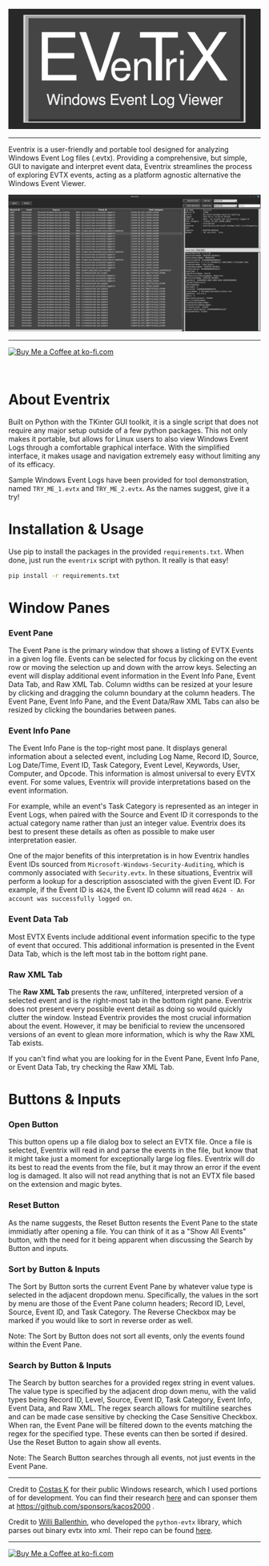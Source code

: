![Alt Text](./pics/eventrix.png)

___


Eventrix is a user-friendly and portable tool designed for analyzing Windows Event Log files (.evtx). Providing a comprehensive, but simple, GUI to navigate and interpret event data, Eventrix streamlines the process of exploring EVTX events, acting as a platform agnostic alternative the Windows Event Viewer.


![Alt Text](./pics/screenshot1.png)
___
<a href='https://ko-fi.com/jacobmoore314' target='_blank'><img height='35' style='border:0px;height:46px;' src='https://az743702.vo.msecnd.net/cdn/kofi3.png?v=0' border='0' alt='Buy Me a Coffee at ko-fi.com' /></a>

<br>

# About Eventrix
Built on Python with the TKinter GUI toolkit, it is a single script that does not require any major setup outside of a few python packages. This not only makes it portable, but allows for Linux users to also view Windows Event Logs through a comfortable graphical interface. With the simplified interface, it makes usage and navigation extremely easy without limiting any of its efficacy.

Sample Windows Event Logs have been provided for tool demonstration, named `TRY_ME_1.evtx` and `TRY_ME_2.evtx`. As the names suggest, give it a try!

# Installation & Usage
Use pip to install the packages in the provided `requirements.txt`. When done, just run the `eventrix` script with python. It really is that easy!
```bash
pip install -r requirements.txt
```

# Window Panes
### Event Pane
The Event Pane is the primary window that shows a listing of EVTX Events in a given log file. Events can be selected for focus by clicking on the event row or moving the selection up and down with the arrow keys. Selecting an event will display additional event information in the Event Info Pane, Event Data Tab, and Raw XML Tab. Column widths can be resized at your lesure by clicking and dragging the column boundary at the column headers. The Event Pane, Event Info Pane, and the Event Data/Raw XML Tabs can also be resized by clicking the boundaries between panes.

### Event Info Pane
The Event Info Pane is the top-right most pane. It displays general information about a selected event, including Log Name, Record ID, Source, Log Date/Time, Event ID, Task Category, Event Level, Keywords, User, Computer, and Opcode. This information is almost universal to every EVTX event. For some values, Eventrix will provide interpretations based on the event information.

For example, while an event's Task Category is represented as an integer in Event Logs, when paired with the Source and Event ID it corresponds to the actual category name rather than just an integer value. Eventrix does its best to present these details as often as possible to make user interpretation easier.

One of the major benefits of this interpretation is in how Eventrix handles Event IDs sourced from `Microsoft-Windows-Security-Auditing`, which is commonly associated with `Security.evtx`. In these situations, Eventrix will perform a lookup for a description assosciated with the given Event ID. For example, if the Event ID is `4624`, the Event ID column will read `4624 - An account was successfully logged on`.

### Event Data Tab
Most EVTX Events include additional event information specific to the type of event that occured. This additional information is presented in the Event Data Tab, which is the left most tab in the bottom right pane.

### Raw XML Tab
The __Raw XML Tab__ presents the raw, unfiltered, interpreted version of a selected event and is the right-most tab in the bottom right pane. Eventrix does not present every possible event detail as doing so would quickly clutter the window. Instead Eventrix provides the most crucial information about the event. However, it may be benificial to review the uncensored versions of an event to glean more information, which is why the Raw XML Tab exists.

If you can't find what you are looking for in the Event Pane, Event Info Pane, or Event Data Tab, try checking the Raw XML Tab.

# Buttons & Inputs

### Open Button
This button opens up a file dialog box to select an EVTX file. Once a file is selected, Eventrix will read in and parse the events in the file, but know that it might take just a moment for exceptionally large log files. Eventrix will do its best to read the events from the file, but it may throw an error if the event log is damaged. It also will not read anything that is not an EVTX file based on the extension and magic bytes.

### Reset Button
As the name suggests, the Reset Button resents the Event Pane to the state immidiatly after opening a file. You can think of it as a "Show All Events" button, with the need for it being apparent when discussing the Search by Button and inputs.

### Sort by Button & Inputs
The Sort by Button sorts the current Event Pane by whatever value type is selected in the adjacent dropdown menu. Specifically, the values in the sort by menu are those of the Event Pane column headers; Record ID, Level, Source, Event ID, and Task Category. The Reverse Checkbox may be marked if you would like to sort in reverse order as well.

Note: The Sort by Button does not sort all events, only the events found within the Event Pane.

### Search by Button & Inputs
The Search by button searches for a provided regex string in event values. The value type is specified by the adjacent drop down menu, with the valid types being Record ID, Level, Source, Event ID, Task Category, Event Info, Event Data, and Raw XML. The regex search allows for multiline searches and can be made case sensitive by checking the Case Sensitive Checkbox. When ran, the Event Pane will be filtered down to the events matching the regex for the specified type. These events can then be sorted if desired. Use the Reset Button to again show all events.

Note: The Search Button searches through all events, not just events in the Event Pane.


___
Credit to [Costas K](https://github.com/kacos2000) for their public Windows research, which I used portions of for development. You can find their research [here](https://github.com/kacos2000/Win10/tree/master) and can sponser them at https://github.com/sponsors/kacos2000 .


Credit to [Willi Ballenthin](https://github.com/williballenthin), who developed the `python-evtx` library, which parses out binary evtx into xml. Their repo can be found [here](https://github.com/williballenthin/python-evtx).
___

<a href='https://ko-fi.com/jacobmoore314' target='_blank'><img height='35' style='border:0px;height:46px;' src='https://az743702.vo.msecnd.net/cdn/kofi3.png?v=0' border='0' alt='Buy Me a Coffee at ko-fi.com' /></a>
